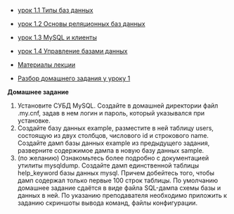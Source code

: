 * [урок 1.1 Типы баз данных](https://youtu.be/Kx0l_5SZ_kY)
* [урок 1.2 Основы реляционных баз данных](https://youtu.be/VerrRp_dJrE)
* [урок 1.3 MySQL и клиенты](https://youtu.be/PTIpf_UFU5k)
* [урок 1.4 Управление базами данных](https://youtu.be/JlWxdRmKvXQ)
* [Материалы лекции](https://drive.google.com/drive/folders/1yBYk99goSU6T_ibXE0pkLHlW5r9JN760?usp=sharing)

* [Разбор домашнего задания у уроку 1](https://youtu.be/TcdTUcqJ9pM)

**Домашнее задание**
1. Установите СУБД MySQL. Создайте в домашней директории файл .my.cnf, задав в нем логин и пароль, который указывался при установке.
2. Создайте базу данных example, разместите в ней таблицу users, состоящую из двух столбцов, числового id и строкового name. Создайте дамп базы данных example из предыдущего задания, разверните содержимое дампа в новую базу данных sample.
3. (по желанию) Ознакомьтесь более подробно с документацией утилиты mysqldump. Создайте дамп единственной таблицы help_keyword базы данных mysql. Причем добейтесь того, чтобы дамп содержал только первые 100 строк таблицы.
По умолчанию домашнее задание сдаётся в виде файла SQL-дампа схемы базы и данных в ней. По указанию преподавателя необходимо приложить к заданию скриншоты вывода команд, файлы конфигурации.